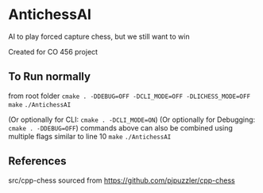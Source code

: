 # AntichessAI

AI to play forced capture chess, but we still want to win

Created for CO 456 project

## To Run normally

from root folder
`cmake . -DDEBUG=OFF -DCLI_MODE=OFF -DLICHESS_MODE=OFF`
`make`
`./AntichessAI`

(Or optionally for CLI: `cmake . -DCLI_MODE=ON`)
(Or optionally for Debugging: `cmake . -DDEBUG=OFF`)
commands above can also be combined using multiple flags similar to line 10
`make`
`./AntichessAI`

## References

src/cpp-chess sourced from https://github.com/pjpuzzler/cpp-chess
